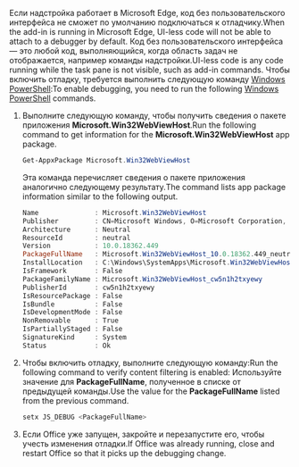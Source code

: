 <span data-ttu-id="b8c8c-101">Если надстройка работает в Microsoft Edge, код без пользовательского интерфейса не сможет по умолчанию подключаться к отладчику.</span><span class="sxs-lookup"><span data-stu-id="b8c8c-101">When the add-in is running in Microsoft Edge, UI-less code will not be able to attach to a debugger by default.</span></span>
<span data-ttu-id="b8c8c-102">Код без пользовательского интерфейса — это любой код, выполняющийся, когда область задач не отображается, например команды надстройки.</span><span class="sxs-lookup"><span data-stu-id="b8c8c-102">UI-less code is any code running while the task pane is not visible, such as add-in commands.</span></span> <span data-ttu-id="b8c8c-103">Чтобы включить отладку, требуется выполнить следующую команду [Windows PowerShell](https://docs.microsoft.com/powershell/scripting/getting-started/getting-started-with-windows-powershell):</span><span class="sxs-lookup"><span data-stu-id="b8c8c-103">To enable debugging, you need to run the following [Windows PowerShell](https://docs.microsoft.com/powershell/scripting/getting-started/getting-started-with-windows-powershell) commands.</span></span>

1. <span data-ttu-id="b8c8c-104">Выполните следующую команду, чтобы получить сведения о пакете приложения **Microsoft.Win32WebViewHost**.</span><span class="sxs-lookup"><span data-stu-id="b8c8c-104">Run the following command to get information for the **Microsoft.Win32WebViewHost** app package.</span></span>
    
    ```powershell
    Get-AppxPackage Microsoft.Win32WebViewHost
    ```
    
    <span data-ttu-id="b8c8c-105">Эта команда перечисляет сведения о пакете приложения аналогично следующему результату.</span><span class="sxs-lookup"><span data-stu-id="b8c8c-105">The command lists app package information similar to the following output.</span></span>
    
    ```powershell
    Name              : Microsoft.Win32WebViewHost
    Publisher         : CN=Microsoft Windows, O=Microsoft Corporation, L=Redmond, S=Washington, C=US
    Architecture      : Neutral
    ResourceId        : neutral
    Version           : 10.0.18362.449
    PackageFullName   : Microsoft.Win32WebViewHost_10.0.18362.449_neutral_neutral_cw5n1h2txyewy
    InstallLocation   : C:\Windows\SystemApps\Microsoft.Win32WebViewHost_cw5n1h2txyewy
    IsFramework       : False
    PackageFamilyName : Microsoft.Win32WebViewHost_cw5n1h2txyewy
    PublisherId       : cw5n1h2txyewy
    IsResourcePackage : False
    IsBundle          : False
    IsDevelopmentMode : False
    NonRemovable      : True
    IsPartiallyStaged : False
    SignatureKind     : System
    Status            : Ok
    ```
    
2. <span data-ttu-id="b8c8c-106">Чтобы включить отладку, выполните следующую команду:</span><span class="sxs-lookup"><span data-stu-id="b8c8c-106">Run the following command to verify content filtering is enabled:</span></span> <span data-ttu-id="b8c8c-107">Используйте значение для **PackageFullName**, полученное в списке от предыдущей команды.</span><span class="sxs-lookup"><span data-stu-id="b8c8c-107">Use the value for the **PackageFullName** listed from the previous command.</span></span>
    
    ```powershell
    setx JS_DEBUG <PackageFullName>
    ```
    
3. <span data-ttu-id="b8c8c-108">Если Office уже запущен, закройте и перезапустите его, чтобы учесть изменения отладки.</span><span class="sxs-lookup"><span data-stu-id="b8c8c-108">If Office was already running, close and restart Office so that it picks up the debugging change.</span></span>